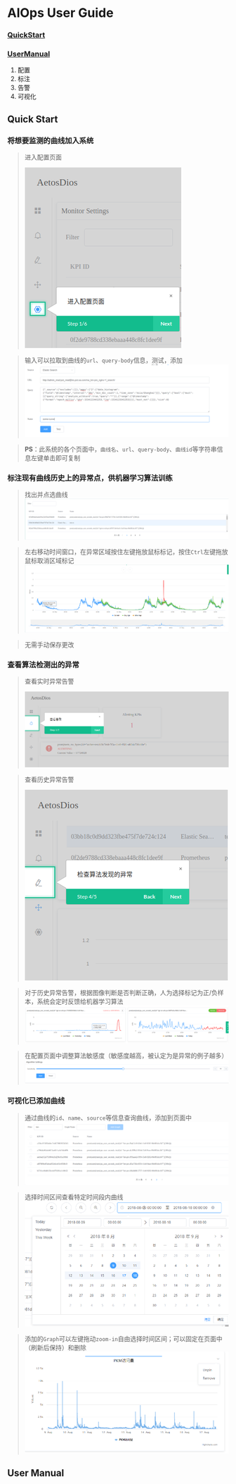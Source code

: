 # AIOps User  Guide

### [QuickStart](#quick-start)

### [UserManual](#user-manual)
1. 配置
2. 标注
3. 告警
4. 可视化

## Quick Start

### 将想要监测的曲线加入系统

> 进入配置页面
> 
> ![进入Setting页面](https://github.com/DerrickShine/AIOps-User-Manual/blob/master/pic/entering_setting.png)

> 输入可以拉取到曲线的`url`、`query-body`信息，测试，添加
> ![添加曲线](https://github.com/DerrickShine/AIOps-User-Manual/blob/master/pic/add_curve.png)

> **PS**：此系统的各个页面中，`曲线名`、`url`、`query-body`、`曲线id`等字符串信息左键单击即可复制

### 标注现有曲线历史上的异常点，供机器学习算法训练

> 找出并点选曲线
> ![搜索待标注曲线](https://github.com/DerrickShine/AIOps-User-Manual/blob/master/pic/search_curve_to_label.png)

> 左右移动时间窗口，在异常区域按住左键拖放鼠标标记，按住`Ctrl`左键拖放鼠标取消区域标记
> ![标注](https://github.com/DerrickShine/AIOps-User-Manual/blob/master/pic/labelling.png)

> 无需手动保存更改

### 查看算法检测出的异常

> 查看实时异常告警
> 
> ![进入告警页面](https://github.com/DerrickShine/AIOps-User-Manual/blob/master/pic/entering_alert.png)

> 查看历史异常告警
> 
> ![进入告警标注页面](https://github.com/DerrickShine/AIOps-User-Manual/blob/master/pic/entering_label.png)

> 对于历史异常告警，根据图像判断是否判断正确，人为选择标记为正/负样本，系统会定时反馈给机器学习算法
> ![标注反馈](https://github.com/DerrickShine/AIOps-User-Manual/blob/master/pic/labelling_detected.png)

> 在配置页面中调整算法敏感度（敏感度越高，被认定为是异常的例子越多）
> ![调整算法敏感度](https://github.com/DerrickShine/AIOps-User-Manual/blob/master/pic/tune_sensitivity.png)

### 可视化已添加曲线

> 通过曲线的`id`、`name`、`source`等信息查询曲线，添加到页面中
> ![添加曲线](https://github.com/DerrickShine/AIOps-User-Manual/blob/master/pic/add_graph.png)

> 选择时间区间查看特定时间段内曲线
> ![选取时间](https://github.com/DerrickShine/AIOps-User-Manual/blob/master/pic/range_time.png)

> 添加的`Graph`可以左键拖动`zoom-in`自由选择时间区间；可以固定在页面中（刷新后保持）和删除
> ![观察图片](https://github.com/DerrickShine/AIOps-User-Manual/blob/master/pic/viewing_graph.png)

## User Manual

<!--stackedit_data:
eyJoaXN0b3J5IjpbLTc4MTUyNjY2NSwyMDExOTkyMTU3LC0xMj
A4NjA5NjUsMTU3NDgwMTI0NiwxMTA5MDczNTE0LC02NjI1NjEz
NzIsMjYxMDg3MDg3LC05MDM5MjUyMjIsLTE0ODk3NzQzMSwtMT
M3MzU3OTM5NSwtMTYzMzM2NTY3Nyw5NDU0NTg3NTIsLTE3ODAy
MTY4MTQsMjA4NDgxODg5NywtMTYxNTM4ODA1NF19
-->
